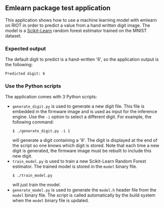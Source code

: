 ## Emlearn package test application

This application shows how to use a machine learning model with emlearn on RIOT
in order to predict a value from a hand written digit image.
The model is a [Scikit-Learn](https://scikit-learn.org) random forest estimator
trained on the MNIST dataset.

### Expected output

The default digit to predict is a hand-written '6', so the application output
is the following:

```
Predicted digit: 6
```

### Use the Python scripts

The application comes with 3 Python scripts:
- `generate_digit.py` is used to generate a new digit file. This file is
  embedded in the firmware image and is used as input for the inference engine.
  Use the `-i` option to select a different digit.
  For example, the following command:
  ```
  $ ./generate_digit.py -i 1
  ```
  will generate a digit containing a '9'.
  The digit is displayed at the end of the script so one knows which digit is
  stored.
  Note that each time a new digit is generated, the firmware image must be
  rebuilt to include this new digit.
- `train_model.py` is used to train a new Scikit-Learn Random Forest estimator.
  The trained model is stored in the `model` binary file.
  ```
  $ ./train_model.py
  ```
  will just train the model.
- `generate_model.py` is used to generate the `model.h` header file from the
  `model` binary file. The script is called automatically by the build system
  when the `model` binary file is updated.
